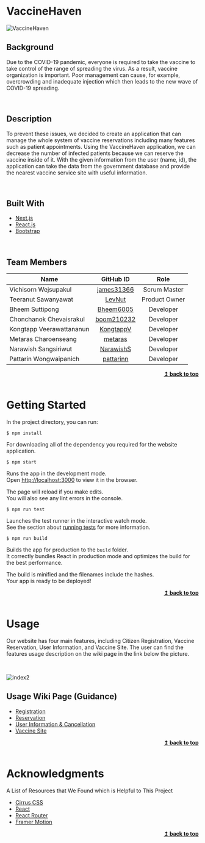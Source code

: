 

# VaccineHaven

![VaccineHaven](https://i.imgur.com/U2N3Mxb.png)

## Background

Due to the COVID-19 pandemic, everyone is required to take the vaccine to take control of the range of spreading the virus. As a result, vaccine organization is important. Poor management can cause, for example, overcrowding and inadequate injection which then leads to the new wave of COVID-19 spreading.

</br>

## Description

To prevent these issues, we decided to create an application that can manage the whole system of vaccine reservations including many features such as patient appointments. Using the VaccineHaven application, we can decrease the number of infected patients because we can reserve the vaccine inside of it. With the given information from the user (name, id), the application can take the data from the government database and provide the nearest vaccine service site with useful information.

</br>

## Built With

* [Next.js](https://nextjs.org/)
* [React.js](https://reactjs.org/)
* [Bootstrap](https://getbootstrap.com/)

</br>

## Team Members
| Name                     |                  GitHub ID                  |      Role       |
|--------------------------|:-------------------------------------------:| :-------------: |
| Vichisorn Wejsupakul     | [james31366](https://github.com/james31366) |  Scrum Master   |
| Teeranut Sawanyawat      | [LevNut](https://github.com/LevNut)         |  Product Owner  |
| Bheem Suttipong          | [Bheem6005](https://github.com/Bheem6005)   |    Developer    |
| Chonchanok Chevaisrakul  | [boom210232](https://github.com/boom210232) |    Developer    |
| Kongtapp Veerawattananun | [KongtappV](https://github.com/KongtappV)   |    Developer    |
| Metaras Charoenseang     | [metaras](https://github.com/metaras)       |    Developer    |
| Narawish Sangsiriwut     | [NarawishS](https://github.com/NarawishS)   |    Developer    |
| Pattarin Wongwaipanich   | [pattarinn](https://github.com/pattarinn)   |    Developer    |

<div align="right"> <b><a href="#top">↥ back to top</a></b> </div>

<br>


# Getting Started

In the project directory, you can run:

    $ npm install


For downloading all of the dependency you required for the website application.

    $ npm start

Runs the app in the development mode.\
Open [http://localhost:3000](http://localhost:3000) to view it in the browser.

The page will reload if you make edits.\
You will also see any lint errors in the console.

    $ npm run test

Launches the test runner in the interactive watch mode.\
See the section about [running tests](https://facebook.github.io/create-react-app/docs/running-tests) for more
information.

    $ npm run build

Builds the app for production to the `build` folder.\
It correctly bundles React in production mode and optimizes the build for the best performance.

The build is minified and the filenames include the hashes.\
Your app is ready to be deployed!


<div align="right"> <b><a href="#top">↥ back to top</a></b> </div>

<br>

# Usage

Our website has four main features, including Citizen Registration, Vaccine Reservation, User Information, and Vaccine Site. The user can find the features usage description on the wiki page in the link below the picture.

<br>

![index2](https://i.imgur.com/MasIFeA.png)

## Usage Wiki Page (Guidance)
* [Registration](https://github.com/3-00AM/vaccine-haven/wiki/Registration)
* [Reservation](https://github.com/3-00AM/vaccine-haven/wiki/Reservation)
* [User Information & Cancellation](https://github.com/3-00AM/vaccine-haven/wiki/User-Information-&-Cancellation)
* [Vaccine Site](https://github.com/3-00AM/vaccine-haven/wiki/Vaccine-Site)

<div align="right"> <b><a href="#top">↥ back to top</a></b> </div>

<br>

# Acknowledgments
A List of Resources that We Found which is Helpful to This Project

* [Cirrus CSS](https://cirrus-ui.netlify.app/)
* [React](https://reactjs.org/docs/getting-started.html)
* [React Router](https://reactrouter.com/docs/en/v6)
* [Framer Motion](https://www.framer.com/motion/)


<div align="right"> <b><a href="#top">↥ back to top</a></b> </div>